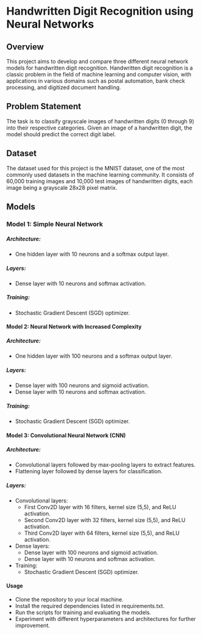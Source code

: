 # Handwritten Digit Recognition using Neural Networks
## Overview
This project aims to develop and compare three different neural network models for handwritten digit recognition. Handwritten digit recognition is a classic problem in the field of machine learning and computer vision, with applications in various domains such as postal automation, bank check processing, and digitized document handling.

## Problem Statement
The task is to classify grayscale images of handwritten digits (0 through 9) into their respective categories. Given an image of a handwritten digit, the model should predict the correct digit label.

## Dataset
The dataset used for this project is the MNIST dataset, one of the most commonly used datasets in the machine learning community. It consists of 60,000 training images and 10,000 test images of handwritten digits, each image being a grayscale 28x28 pixel matrix.

## Models
### Model 1: Simple Neural Network
##### Architecture:
- One hidden layer with 10 neurons and a softmax output layer.
##### Layers:
- Dense layer with 10 neurons and softmax activation.
##### Training:
- Stochastic Gradient Descent (SGD) optimizer.
#### Model 2: Neural Network with Increased Complexity
##### Architecture:
- One hidden layer with 100 neurons and a softmax output layer.
##### Layers:
- Dense layer with 100 neurons and sigmoid activation.
- Dense layer with 10 neurons and softmax activation.
##### Training:
- Stochastic Gradient Descent (SGD) optimizer.
#### Model 3: Convolutional Neural Network (CNN)
##### Architecture:
- Convolutional layers followed by max-pooling layers to extract features.
- Flattening layer followed by dense layers for classification.
##### Layers:
- Convolutional layers:
  - First Conv2D layer with 16 filters, kernel size (5,5), and ReLU activation.
  - Second Conv2D layer with 32 filters, kernel size (5,5), and ReLU activation.
  - Third Conv2D layer with 64 filters, kernel size (5,5), and ReLU activation.
- Dense layers:
  - Dense layer with 100 neurons and sigmoid activation.
  - Dense layer with 10 neurons and softmax activation.
- Training:
  - Stochastic Gradient Descent (SGD) optimizer.
#### Usage
- Clone the repository to your local machine.
- Install the required dependencies listed in requirements.txt.
- Run the scripts for training and evaluating the models.
- Experiment with different hyperparameters and architectures for further improvement.

